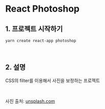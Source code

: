 # React Photoshop
## 1. 프로젝트 시작하기
```
yarn create react-app photoshop
```

<br>

## 2. 설명
CSS의 filter를 이용해서 사진을 보정하는 프로젝트

<br>

사진 출처: [unsplash.com](https://unsplash.com/)